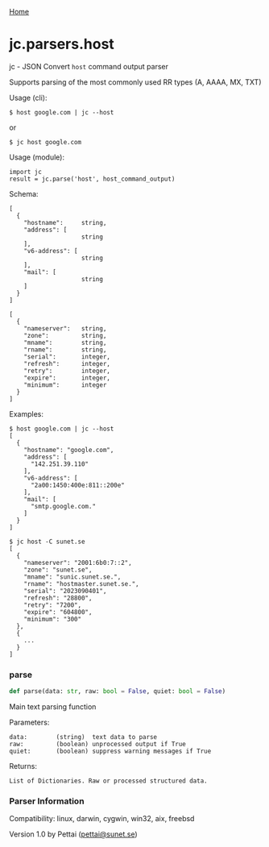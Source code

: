 [Home](https://kellyjonbrazil.github.io/jc/)
<a id="jc.parsers.host"></a>

# jc.parsers.host

jc - JSON Convert `host` command output parser

Supports parsing of the most commonly used RR types (A, AAAA, MX, TXT)

Usage (cli):

    $ host google.com | jc --host

or

    $ jc host google.com

Usage (module):

    import jc
    result = jc.parse('host', host_command_output)

Schema:

    [
      {
        "hostname":     string,
        "address": [
                        string
        ],
        "v6-address": [
                        string
        ],
        "mail": [
                        string
        ]
      }
    ]

    [
      {
        "nameserver":   string,
        "zone":         string,
        "mname":        string,
        "rname":        string,
        "serial":       integer,
        "refresh":      integer,
        "retry":        integer,
        "expire":       integer,
        "minimum":      integer
      }
    ]

Examples:

    $ host google.com | jc --host
    [
      {
        "hostname": "google.com",
        "address": [
          "142.251.39.110"
        ],
        "v6-address": [
          "2a00:1450:400e:811::200e"
        ],
        "mail": [
          "smtp.google.com."
        ]
      }
    ]

    $ jc host -C sunet.se
    [
      {
        "nameserver": "2001:6b0:7::2",
        "zone": "sunet.se",
        "mname": "sunic.sunet.se.",
        "rname": "hostmaster.sunet.se.",
        "serial": "2023090401",
        "refresh": "28800",
        "retry": "7200",
        "expire": "604800",
        "minimum": "300"
      },
      {
        ...
      }
    ]

<a id="jc.parsers.host.parse"></a>

### parse

```python
def parse(data: str, raw: bool = False, quiet: bool = False)
```

Main text parsing function

Parameters:

    data:        (string)  text data to parse
    raw:         (boolean) unprocessed output if True
    quiet:       (boolean) suppress warning messages if True

Returns:

    List of Dictionaries. Raw or processed structured data.

### Parser Information
Compatibility:  linux, darwin, cygwin, win32, aix, freebsd

Version 1.0 by Pettai (pettai@sunet.se)
